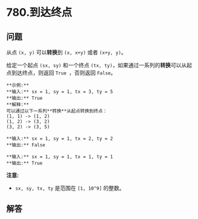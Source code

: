 # 780.到达终点

## 问题

从点 `(x, y)` 可以**转换**到 `(x, x+y)` 或者 `(x+y, y)`。

给定一个起点 `(sx, sy)` 和一个终点 `(tx, ty)`，如果通过一系列的**转换**可以从起点到达终点，则返回 `True `，否则返回 `False`。

```
**示例:**
**输入:** sx = 1, sy = 1, tx = 3, ty = 5
**输出:** True
**解释:**
可以通过以下一系列**转换**从起点转换到终点：
(1, 1) -> (1, 2)
(1, 2) -> (3, 2)
(3, 2) -> (3, 5)

**输入:** sx = 1, sy = 1, tx = 2, ty = 2
**输出:** False

**输入:** sx = 1, sy = 1, tx = 1, ty = 1
**输出:** True

```

**注意:**

* `sx, sy, tx, ty` 是范围在 `[1, 10^9]` 的整数。



## 解答

